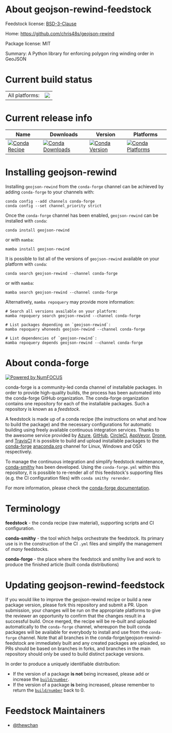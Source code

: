 About geojson-rewind-feedstock
==============================

Feedstock license: [BSD-3-Clause](https://github.com/conda-forge/geojson-rewind-feedstock/blob/main/LICENSE.txt)

Home: https://github.com/chris48s/geojson-rewind

Package license: MIT

Summary: A Python library for enforcing polygon ring winding order in GeoJSON

Current build status
====================


<table><tr><td>All platforms:</td>
    <td>
      <a href="https://dev.azure.com/conda-forge/feedstock-builds/_build/latest?definitionId=14171&branchName=main">
        <img src="https://dev.azure.com/conda-forge/feedstock-builds/_apis/build/status/geojson-rewind-feedstock?branchName=main">
      </a>
    </td>
  </tr>
</table>

Current release info
====================

| Name | Downloads | Version | Platforms |
| --- | --- | --- | --- |
| [![Conda Recipe](https://img.shields.io/badge/recipe-geojson--rewind-green.svg)](https://anaconda.org/conda-forge/geojson-rewind) | [![Conda Downloads](https://img.shields.io/conda/dn/conda-forge/geojson-rewind.svg)](https://anaconda.org/conda-forge/geojson-rewind) | [![Conda Version](https://img.shields.io/conda/vn/conda-forge/geojson-rewind.svg)](https://anaconda.org/conda-forge/geojson-rewind) | [![Conda Platforms](https://img.shields.io/conda/pn/conda-forge/geojson-rewind.svg)](https://anaconda.org/conda-forge/geojson-rewind) |

Installing geojson-rewind
=========================

Installing `geojson-rewind` from the `conda-forge` channel can be achieved by adding `conda-forge` to your channels with:

```
conda config --add channels conda-forge
conda config --set channel_priority strict
```

Once the `conda-forge` channel has been enabled, `geojson-rewind` can be installed with `conda`:

```
conda install geojson-rewind
```

or with `mamba`:

```
mamba install geojson-rewind
```

It is possible to list all of the versions of `geojson-rewind` available on your platform with `conda`:

```
conda search geojson-rewind --channel conda-forge
```

or with `mamba`:

```
mamba search geojson-rewind --channel conda-forge
```

Alternatively, `mamba repoquery` may provide more information:

```
# Search all versions available on your platform:
mamba repoquery search geojson-rewind --channel conda-forge

# List packages depending on `geojson-rewind`:
mamba repoquery whoneeds geojson-rewind --channel conda-forge

# List dependencies of `geojson-rewind`:
mamba repoquery depends geojson-rewind --channel conda-forge
```


About conda-forge
=================

[![Powered by
NumFOCUS](https://img.shields.io/badge/powered%20by-NumFOCUS-orange.svg?style=flat&colorA=E1523D&colorB=007D8A)](https://numfocus.org)

conda-forge is a community-led conda channel of installable packages.
In order to provide high-quality builds, the process has been automated into the
conda-forge GitHub organization. The conda-forge organization contains one repository
for each of the installable packages. Such a repository is known as a *feedstock*.

A feedstock is made up of a conda recipe (the instructions on what and how to build
the package) and the necessary configurations for automatic building using freely
available continuous integration services. Thanks to the awesome service provided by
[Azure](https://azure.microsoft.com/en-us/services/devops/), [GitHub](https://github.com/),
[CircleCI](https://circleci.com/), [AppVeyor](https://www.appveyor.com/),
[Drone](https://cloud.drone.io/welcome), and [TravisCI](https://travis-ci.com/)
it is possible to build and upload installable packages to the
[conda-forge](https://anaconda.org/conda-forge) [anaconda.org](https://anaconda.org/)
channel for Linux, Windows and OSX respectively.

To manage the continuous integration and simplify feedstock maintenance,
[conda-smithy](https://github.com/conda-forge/conda-smithy) has been developed.
Using the ``conda-forge.yml`` within this repository, it is possible to re-render all of
this feedstock's supporting files (e.g. the CI configuration files) with ``conda smithy rerender``.

For more information, please check the [conda-forge documentation](https://conda-forge.org/docs/).

Terminology
===========

**feedstock** - the conda recipe (raw material), supporting scripts and CI configuration.

**conda-smithy** - the tool which helps orchestrate the feedstock.
                   Its primary use is in the construction of the CI ``.yml`` files
                   and simplify the management of *many* feedstocks.

**conda-forge** - the place where the feedstock and smithy live and work to
                  produce the finished article (built conda distributions)


Updating geojson-rewind-feedstock
=================================

If you would like to improve the geojson-rewind recipe or build a new
package version, please fork this repository and submit a PR. Upon submission,
your changes will be run on the appropriate platforms to give the reviewer an
opportunity to confirm that the changes result in a successful build. Once
merged, the recipe will be re-built and uploaded automatically to the
`conda-forge` channel, whereupon the built conda packages will be available for
everybody to install and use from the `conda-forge` channel.
Note that all branches in the conda-forge/geojson-rewind-feedstock are
immediately built and any created packages are uploaded, so PRs should be based
on branches in forks, and branches in the main repository should only be used to
build distinct package versions.

In order to produce a uniquely identifiable distribution:
 * If the version of a package **is not** being increased, please add or increase
   the [``build/number``](https://docs.conda.io/projects/conda-build/en/latest/resources/define-metadata.html#build-number-and-string).
 * If the version of a package **is** being increased, please remember to return
   the [``build/number``](https://docs.conda.io/projects/conda-build/en/latest/resources/define-metadata.html#build-number-and-string)
   back to 0.

Feedstock Maintainers
=====================

* [@thewchan](https://github.com/thewchan/)

